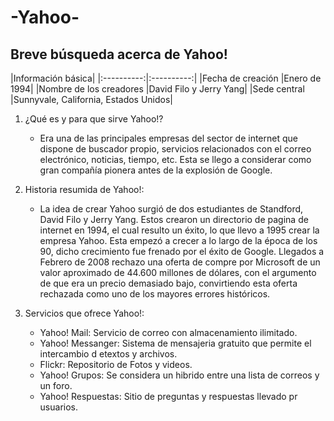 # -Yahoo-
## Breve búsqueda acerca de Yahoo!

|Información básica|
|:----------:|:----------:|
|Fecha de creación |Enero de 1994|
|Nombre de los creadores |David Filo y Jerry Yang|
|Sede central |Sunnyvale, California, Estados Unidos|

1. ¿Qué es y para que sirve Yahoo!?

	* Era una de las principales empresas del sector de internet que dispone de buscador propio, servicios relacionados con el correo electrónico, noticias, tiempo, etc. Esta se llego a considerar como gran compañía pionera antes de la explosión de Google.

2. Historia resumida de Yahoo!:

	* La idea de crear Yahoo surgió de dos estudiantes de Standford, David Filo y Jerry Yang. Estos crearon un directorio de pagina de internet en 1994, el cual resulto un éxito, lo que llevo a 1995 crear la empresa Yahoo. Esta empezó a crecer a lo largo de la época de los 90, dicho crecimiento fue frenado por el éxito de Google. Llegados a Febrero de 2008 rechazo una oferta de compre por Microsoft de un valor aproximado de 44.600 millones de dólares, con el argumento de que era un precio demasiado bajo, convirtiendo esta oferta rechazada como uno de los mayores errores históricos.

3. Servicios que ofrece Yahoo!:

	* Yahoo! Mail: Servicio de correo con almacenamiento ilimitado.
	* Yahoo! Messanger: Sistema de mensajeria gratuito que permite el intercambio d etextos y archivos.
	* Flickr: Repositorio de Fotos y videos.
	* Yahoo! Grupos: Se considera un hibrido entre una lista de correos y un foro.
	* Yahoo! Respuestas: Sitio de preguntas y respuestas llevado pr usuarios.

 
